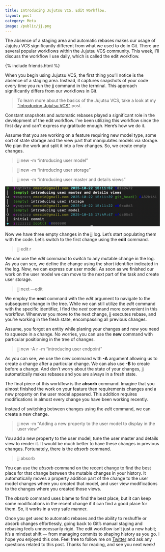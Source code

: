 ```yaml
---
title: Introducing Jujutsu VCS. Edit Workflow.
layout: post
category: Meta
image: /public/jj.png
---
```


The absence of a staging area and automatic rebases makes our usage of Jujutsu VCS significantly different from what we used to do in Git. There are several popular workflows within the Jujutsu VCS community. This week, I’ll discuss the workflow I use daily, which is called the edit workflow.

{% include friends.html %}

When you begin using Jujutsu VCS, the first thing you’ll notice is the absence of a staging area. Instead, it captures snapshots of your code every time you run the jj command in the terminal. This approach significantly differs from our workflows in Git.

> To learn more about the basics of the Jujutsu VCS, take a look at my ["Introducing Jujutsu VCS"](/2025/10/15/introducing-jujutsu-vcs/) post.

Constant snapshots and automatic rebases played a significant role in the development of the edit workflow. I’ve been utilizing this workflow since the first day and can’t express my gratitude enough. Here’s how we do it.

Assume that you are working on a feature requiring new model type, some sort of state storage and the view part that manipulates models via storage. We plan the work and split it into a few changes. So, we create empty changes.

> jj new -m “introducing user model”

> jj new -m “introducing user storage”

> jj new -m “introducing user master and details views”

![jj-log](/public/jj3.png)

Now we have three empty changes in the jj log. Let’s start populating them with the code. Let’s switch to the first change using the **edit** command.

> jj edit r

We can use the *edit* command to switch to any mutable change in the log. As you can see, we define the change using the short identifier indicated in the log. Now, we can express our user model. As soon as we finished our work on the user model we can move to the next part of the task and create user storage.

> jj next —edit

We employ the **next** command with the *edit* argument to navigate to the subsequent change in the tree. While we can still utilize the *edit* command with the specific identifier, I find the *next* command more convenient in this workflow. Whenever you move to the next change, jj executes rebase, and you’re working in the fresh state, encompassing all previous changes.

Assume, you forgot an entity while planing your changes and now you need to squeeze in a change. No worries, you can use the **new** command with particular positioning in the tree of changes.

> jj new -A r -m “introducing user endpoint”

As you can see, we use the *new* command with **-A** argument allowing us to create a change after a particular change. We can also use **-B** to create before a change. And don’t worry about the state of your changes, jj automatically makes rebases and you are always in a fresh state.

The final piece of this workflow is the **absorb** command. Imagine that you almost finished the work on your feature then requirements changes and a new property on the user model appeared. This addition requires modifications in almost every change you have been working recently.

Instead of switching between changes using the *edit* command, we can create a new change.

> jj new -m “Adding a new property to the user model to display in the user view”

You add a new property to the user model, tune the user master and details view to render it. It would be much better to have these changes in previous changes. Fortunately, there is the *absorb* command.

> jj absorb

You can use the *absorb* command on the recent change to find the best place for that change between the mutable changes in your history. It automatically moves a property addition part of the change to the user model changes where you created that model, and user view modifications to the changes where you created those views.

The *absorb* command uses blame to find the best place, but it can keep some modifications in the recent change if it can find a good place for them. So, it works in a very safe manner.

Once you get used to automatic rebases and the ability to reshuffle or absorb changes effortlessly, going back to Git’s manual staging and rebasing feels unnecessarily rigid. The edit workflow isn’t just a new habit; it’s a mindset shift — from managing commits to shaping history as you go. I hope you enjoyed this one. Feel free to follow me on [Twitter](https://twitter.com/mecid) and ask any questions related to this post. Thanks for reading, and see you next week!
